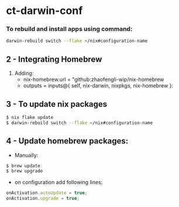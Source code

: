 # ct-darwin-conf

### To rebuild and install apps using command:
```bash
darwin-rebuild switch --flake ~/nix#configuration-name
```

## 2 - Integrating Homebrew
1. Adding:
    - nix-homebrew.url = "github:zhaofengli-wip/nix-homebrew
    - outputs = inputs@{ self, nix-darwin, nixpkgs, nix-homebrew }:

## 3 - To update nix packages

```bash
$ nix flake update
$ darwin-rebuild switch --flake ~/nix#configuration-name
```

## 4 - Update homebrew packages:

- Manually:
```bash
$ brew update
$ brew upgrade
```

- on configuration add following lines:

```javascript
onActivation.autoUpdate = true;
onActivation.upgrade = true;
```

